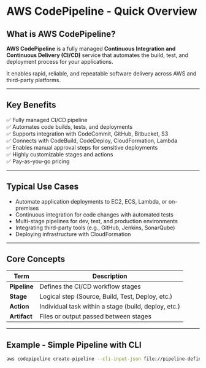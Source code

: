 # AWS CodePipeline - Quick Overview

## What is AWS CodePipeline?

**AWS CodePipeline** is a fully managed **Continuous Integration and Continuous Delivery (CI/CD)** service that automates the build, test, and deployment process for your applications.

It enables rapid, reliable, and repeatable software delivery across AWS and third-party platforms.

---

## Key Benefits

✅ Fully managed CI/CD pipeline  
✅ Automates code builds, tests, and deployments  
✅ Supports integration with CodeCommit, GitHub, Bitbucket, S3  
✅ Connects with CodeBuild, CodeDeploy, CloudFormation, Lambda  
✅ Enables manual approval steps for sensitive deployments  
✅ Highly customizable stages and actions  
✅ Pay-as-you-go pricing  

---

## Typical Use Cases

- Automate application deployments to EC2, ECS, Lambda, or on-premises  
- Continuous integration for code changes with automated tests  
- Multi-stage pipelines for dev, test, and production environments  
- Integrating third-party tools (e.g., GitHub, Jenkins, SonarQube)  
- Deploying infrastructure with CloudFormation  

---

## Core Concepts

| Term        | Description                                            |
|-------------|-------------------------------------------------------|
| **Pipeline** | Defines the CI/CD workflow stages                   |
| **Stage**   | Logical step (Source, Build, Test, Deploy, etc.)      |
| **Action**  | Individual task within a stage (build, deploy, etc.)  |
| **Artifact**| Files or output passed between stages                 |

---

## Example - Simple Pipeline with CLI

```bash
aws codepipeline create-pipeline --cli-input-json file://pipeline-definition.json
